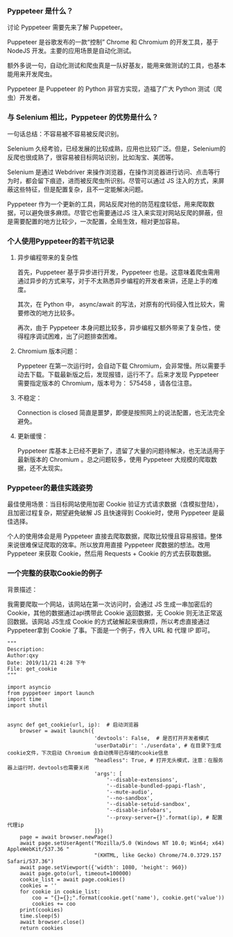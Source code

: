 ### Pyppeteer 是什么？

讨论 Pyppeteer 需要先来了解 Puppeteer。

Puppeteer 是谷歌发布的一款“控制”  Chrome 和 Chromium 的开发工具，基于 NodeJS 开发。主要的应用场景是自动化测试。

额外多说一句，自动化测试和爬虫真是一队好基友，能用来做测试的工具，也基本能用来开发爬虫。

Pyppeteer 是 Puppeteer 的 Python 非官方实现，造福了广大 Python 测试（爬虫）开发者。

### 与 Selenium 相比，Pyppeteer 的优势是什么？

一句话总结：不容易被不容易被反爬识别。

Selenium 久经考验，已经发展的比较成熟，应用也比较广泛。但是，Selenium的反爬也很成熟了，很容易被目标网站识别，比如淘宝、美团等。

Selenium 是通过 Webdriver 来操作浏览器，在操作浏览器进行访问、点击等行为时，都会留下痕迹，进而被反爬虫所识别。尽管可以通过 JS 注入的方式，来屏蔽这些特征，但是配置复杂，且不一定能解决问题。

Pyppeteer 作为一个更新的工具，网站反爬对他的防范程度较低，用来爬取数据，可以避免很多麻烦。尽管它也需要通过JS 注入来实现对网站反爬的屏蔽，但是需要配置的地方比较少，一次配置，全局生效，相对更加容易。

### 个人使用Pyppeteer的若干坑记录

1. 异步编程带来的复杂性

	首先，Puppeteer 基于异步进行开发，Pyppeteer 也是。这意味着爬虫需用通过异步的方式来写，对于不太熟悉异步编程的开发者来讲，还是上手的难度。

	其次，在 Python 中， async/await 的写法，对原有的代码侵入性比较大，需要修改的地方比较多。

	再次，由于 Pyppeteer 本身问题比较多，异步编程又额外带来了复杂性，使得程序调试困难，出了问题排查困难。

2. Chromium 版本问题：

	Pyppeteer 在第一次运行时，会自动下载 Chromium，会非常慢。所以需要手动去下载。下载最新版之后，发现报错，运行不了。后来才发现 Pyppeteer 需要指定版本的 Chromium，版本号为： 575458 ，请各位注意。

3. 不稳定：

	Connection is closed 简直是噩梦，即便是按照网上的说法配置，也无法完全避免。

4. 更新缓慢：

	Pyppeteer 库基本上已经不更新了，遗留了大量的问题待解决，也无法适用于最新版本的 Chromium 。总之问题较多，使用 Pyppeteer 大规模的爬取数据，还不太现实。

### Pyppeteer的最佳实践姿势

最佳使用场景：当目标网站使用加密 Cookie  验证方式请求数据（含模拟登陆），且加密过程复杂，期望避免破解 JS 且快速得到 Cookie时，使用 Pyppeteer 是最佳选择。

个人的使用体会是用 Pyppeteer 直接去爬取数据，爬取比较慢且容易报错。整体来说很难保证爬取的效率。所以放弃用直接 Pyppeteer 爬数据的想法。改用 Pyppeteer 来获取 Cookie，然后用 Requests + Cookie 的方式去获取数据。

### 一个完整的获取Cookie的例子

背景描述：

我需要爬取一个网站，该网站在第一次访问时，会通过 JS 生成一串加密后的 Cookie，其他的数据通过api携带此 Cookie 返回数据，无 Cookie 则无法正常返回数据。该网站 JS生成 Cookie 的方式破解起来很麻烦，所以考虑直接通过 Pyppeteer拿到 Cookie 了事。下面是一个例子，传入 URL 和 代理 IP 即可。

```
"""
Description:
Author:qxy
Date: 2019/11/21 4:28 下午
File: get_cookie 
"""

import asyncio
from pyppeteer import launch
import time
import shutil


async def get_cookie(url, ip):  # 启动浏览器
    browser = await launch({
                            'devtools': False,  # 是否打开开发者模式
                            'userDataDir': './userdata', # 在目录下生成cookie文件，下次启动 Chromium 会自动携带已存储的cookie信息
                            "headless": True, # 打开无头模式，注意：在服务器上运行时，devtools也需要关闭
                            'args': [
                                '--disable-extensions',
                                '--disable-bundled-ppapi-flash',
                                '--mute-audio',
                                '--no-sandbox',
                                '--disable-setuid-sandbox',
                                '--disable-infobars',
                                '--proxy-server={}'.format(ip), # 配置代理ip
                            ]})
    page = await browser.newPage()
    await page.setUserAgent("Mozilla/5.0 (Windows NT 10.0; Win64; x64) AppleWebKit/537.36 "
                            "(KHTML, like Gecko) Chrome/74.0.3729.157 Safari/537.36")
    await page.setViewport({'width': 1080, 'height': 960})
    await page.goto(url, timeout=100000)
    cookie_list = await page.cookies()
    cookies = ''
    for cookie in cookie_list:
        coo = "{}={};".format(cookie.get('name'), cookie.get('value'))
        cookies += coo
    print(cookies)
    time.sleep(5)
    await browser.close()
    return cookies
```